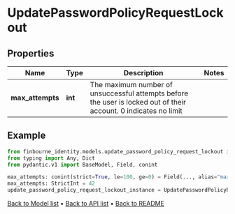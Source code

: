 # UpdatePasswordPolicyRequestLockout

## Properties
Name | Type | Description | Notes
------------ | ------------- | ------------- | -------------
**max_attempts** | **int** | The maximum number of unsuccessful attempts before the user is locked out of their account.  0 indicates no limit | 
## Example

```python
from finbourne_identity.models.update_password_policy_request_lockout import UpdatePasswordPolicyRequestLockout
from typing import Any, Dict
from pydantic.v1 import BaseModel, Field, conint

max_attempts: conint(strict=True, le=100, ge=0) = Field(..., alias="maxAttempts", description="The maximum number of unsuccessful attempts before the user is locked out of their account.  0 indicates no limit")
max_attempts: StrictInt = 42
update_password_policy_request_lockout_instance = UpdatePasswordPolicyRequestLockout(max_attempts=max_attempts)

```

[Back to Model list](../README.md#documentation-for-models) &#8226; [Back to API list](../README.md#documentation-for-api-endpoints) &#8226; [Back to README](../README.md)

